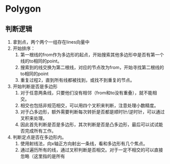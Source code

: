 # Polygon

判断逻辑
-----------------------------

1. 拿到点，两个两个一组存在lines向量中
2. 开始排序：
   1. 第一根线的from作为多边形的起点，开始搜索其他多边形中是否有第一个线的to相同的point。
   2. 搜索到的线交换为第二根线，对应的节点改为from，开始寻找第二根线的to相同的point
   3. 重复过程2，直到所有线都被找到，或找不到重复的节点。
3. 开始判断是否是多边形
   1. 对于任意两条线，只要他们没有相邻（from和to没有重叠），就不能相交。
   2. 相交也包括非规范相交，可以用四个叉积来判断，注意处理小数精度。
   3. 对于凸多边形，额外需要判断每次转折是否都是顺时针/逆时针，可以通过叉积来处理。
   4. 因此首先判断是否是多边形，其次判断是否是凸多边形，最后可以试试能否完成所有工作。
4. 判断定点是否在多边形内。
   1. 使用射线法，向x轴正方向射出一条线，看和多边形有几个焦点。
   2. 通过遍历所有的线，通过叉积判断是否相交。对于一定不相交的可以直接忽略（这里指的是所有